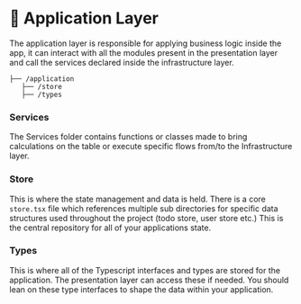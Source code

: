 # 📡 Application Layer

The application layer is responsible for applying business logic inside the app, it can interact with all the modules present in the presentation layer and call the services declared inside the infrastructure layer.

```
├── /application
   ├── /store
   ├── /types
```

### Services

The Services folder contains functions or classes made to bring calculations on the table or execute specific flows from/to the Infrastructure layer.

### Store

This is where the state management and data is held. There is a core `store.tsx` file which references multiple sub directories for specific data structures used throughout the project (todo store, user store etc.) This is the central repository for all of your applications state.

### Types

This is where all of the Typescript interfaces and types are stored for the application. The presentation layer can access these if needed. You should lean on these type interfaces to shape the data within your application.
